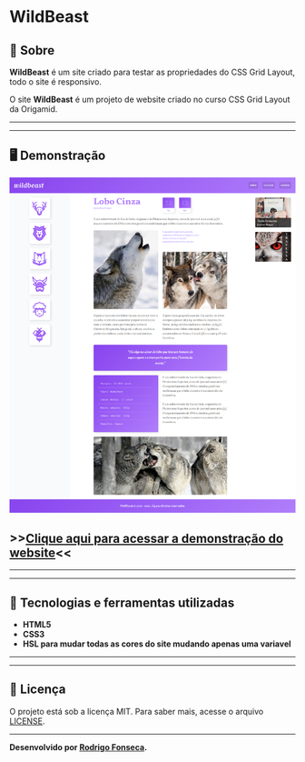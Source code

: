 # WildBeast



## 📝 Sobre

**WildBeast** é um site criado para testar as propriedades do CSS Grid Layout, todo o site é responsivo.
  
O site **WildBeast** é um projeto de website criado no curso CSS Grid Layout da Origamid.

---------
---------


## 🖥️ Demonstração
[![WildBeast](demo-wildbeast.png "Clique para acessar o projeto")](https://rodrigofonsecag.github.io/WildBeast/ "Clique para acessar o projeto")  

## >>**[Clique aqui para acessar a demonstração do website](https://rodrigofonsecag.github.io/WildBeast/)**<<


----------
----------



## 🚀 Tecnologias e ferramentas utilizadas

- **HTML5**
- **CSS3**
- **HSL para mudar todas as cores do site mudando apenas uma variavel**

----
----

## 📝 Licença

O projeto está sob a licença MIT. Para saber mais, acesse o arquivo [LICENSE](https://github.com/RodrigoFonsecaG/bikcraft/blob/main/LICENSE).

---

**Desenvolvido por [Rodrigo Fonseca](https://github.com/RodrigoFonsecaG/).**
